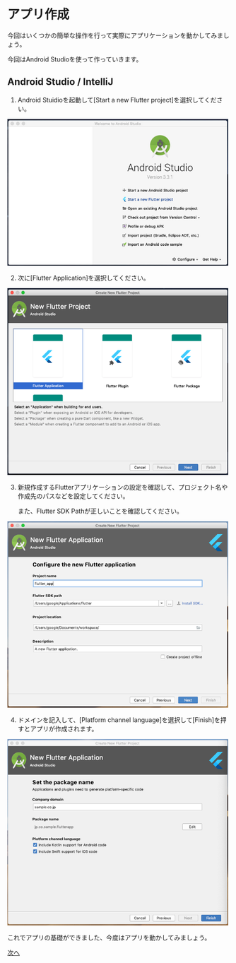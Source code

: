 # アプリ作成

今回はいくつかの簡単な操作を行って実際にアプリケーションを動かしてみましょう。

今回はAndroid Studioを使って作っていきます。



## Android Studio / IntelliJ

1. Android Stuidioを起動して[Start a new Flutter project]を選択してください。

<img src="../images/tutorial/01_start.jpg" width="500px">



2. 次に[Flutter Application]を選択してください。

<img src="../images/tutorial/02_select_app_type.png" width="500px">



3. 新規作成するFlutterアプリケーションの設定を確認して、プロジェクト名や作成先のパスなどを設定してください。

   また、Flutter SDK Pathが正しいことを確認してください。

<img src="../images/tutorial/03_create_app.png" width="500px">

4. ドメインを記入して、[Platform channel language]を選択して[Finish]を押すとアプリが作成されます。

<img src="../images/tutorial/04_package.png" width="500px">



これでアプリの基礎ができました、今度はアプリを動かしてみましょう。

[次へ](./tutorial02.md)